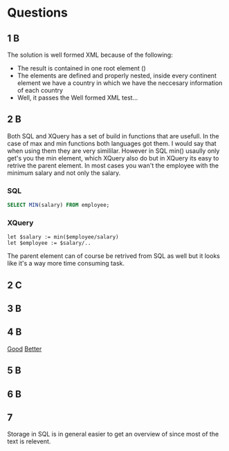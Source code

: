 # Questions

## 1 B

The solution is well formed XML because of the following:

* The result is contained in one root element (<result/>)
* The elements are defined and properly nested, inside
every continent element we have a country in which we have the
neccesary information of each country
* Well, it passes the Well formed XML test...

## 2 B

Both SQL and XQuery has a set of build in functions that are usefull. In the case of max and min functions both languages got them.
I would say that when using them they are very simililar. 
However in SQL min() usaully only get's you the min element, which XQuery also do but in XQuery its easy to retrive the parent element. 
In most cases you wan't the employee with the minimum salary and not only the salary.

### SQL
```sql
SELECT MIN(salary) FROM employee;
```

### XQuery
```xquery
let $salary := min($employee/salary)
let $employee := $salary/..
```

The parent element can of course be retrived from SQL as well but it looks like it's a way more time consuming task.

## 2 C

## 3 B

## 4 B
[Good](e4v1.xqy)
[Better](e4v2.xqy)

## 5 B

## 6 B

## 7

Storage in SQL is in general easier to get an overview of since most of the text is relevent. 

